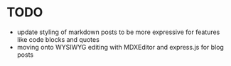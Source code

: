 # TODO
- update styling of markdown posts to be more expressive for features like code blocks and quotes
- moving onto WYSIWYG editing with MDXEditor and express.js for blog posts